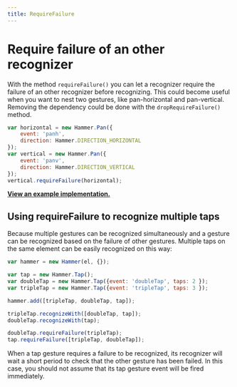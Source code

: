 ```yaml
---
title: RequireFailure
---
```


# Require failure of an other recognizer

With the method `requireFailure()` you can let a recognizer require the failure of an other recognizer before recognizing.
This could become useful when you want to nest two gestures, like pan-horizontal and pan-vertical.
Removing the dependency could be done with the `dropRequireFailure()` method.

````js
var horizontal = new Hammer.Pan({
	event: 'panh',
	direction: Hammer.DIRECTION_HORIZONTAL
});
var vertical = new Hammer.Pan({
	event: 'panv',
	direction: Hammer.DIRECTION_VERTICAL
});
vertical.requireFailure(horizontal);
````
**[View an example implementation.](https://cdn.rawgit.com/hammerjs/hammer.js/master/tests/manual/nested.html)**

## Using requireFailure to recognize multiple taps

Because multiple gestures can be recognized simultaneously and a
gesture can be recognized based on the failure of other gestures.
Multiple taps on the same element can be easily recognized on this way:

````js
var hammer = new Hammer(el, {});

var tap = new Hammer.Tap();
var doubleTap = new Hammer.Tap({event: 'doubleTap', taps: 2 });
var tripleTap = new Hammer.Tap({event: 'tripleTap', taps: 3 });

hammer.add([tripleTap, doubleTap, tap]);

tripleTap.recognizeWith([doubleTap, tap]);
doubleTap.recognizeWith(tap);

doubleTap.requireFailure(tripleTap);
tap.requireFailure([tripleTap, doubleTap]);
````

When a tap gesture requires a failure to be recognized, its
recognizer will wait a short period to check that the other gesture has
been failed. In this case, you should not assume that its tap gesture event
will be fired immediately.
